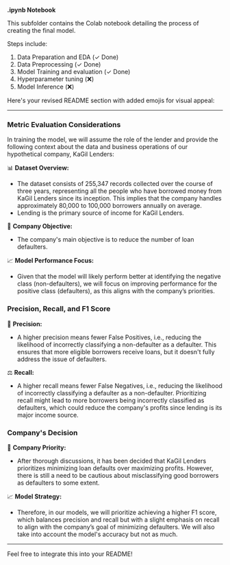 **.ipynb Notebook**

This subfolder contains the Colab notebook detailing the process of creating the final model.

Steps include:

1. Data Preparation and EDA  (✓ Done)
2. Data Preprocessing  (✓ Done)
3. Model Training and evaluation  (✓ Done)
4. Hyperparameter tuning  (❌)
5. Model Inference  (❌)



Here's your revised README section with added emojis for visual appeal:

---

### Metric Evaluation Considerations

In training the model, we will assume the role of the lender and provide the following context about the data and business operations of our hypothetical company, KaGil Lenders:

📊 **Dataset Overview:**
- The dataset consists of 255,347 records collected over the course of three years, representing all the people who have borrowed money from KaGil Lenders since its inception. This implies that the company handles approximately 80,000 to 100,000 borrowers annually on average.
- Lending is the primary source of income for KaGil Lenders.

🎯 **Company Objective:**
- The company's main objective is to reduce the number of loan defaulters.

📈 **Model Performance Focus:**
- Given that the model will likely perform better at identifying the negative class (non-defaulters), we will focus on improving performance for the positive class (defaulters), as this aligns with the company’s priorities.

### Precision, Recall, and F1 Score

🎯 **Precision:** 
- A higher precision means fewer False Positives, i.e., reducing the likelihood of incorrectly classifying a non-defaulter as a defaulter. This ensures that more eligible borrowers receive loans, but it doesn't fully address the issue of defaulters.

⚖️ **Recall:** 
- A higher recall means fewer False Negatives, i.e., reducing the likelihood of incorrectly classifying a defaulter as a non-defaulter. Prioritizing recall might lead to more borrowers being incorrectly classified as defaulters, which could reduce the company's profits since lending is its major income source.

### Company's Decision

🚀 **Company Priority:**
- After thorough discussions, it has been decided that KaGil Lenders prioritizes minimizing loan defaults over maximizing profits. However, there is still a need to be cautious about misclassifying good borrowers as defaulters to some extent.

📈 **Model Strategy:**
- Therefore, in our models, we will prioritize achieving a higher F1 score, which balances precision and recall but with a slight emphasis on recall to align with the company’s goal of minimizing defaulters. We will also take into account the model's accuracy but not as much.

---

Feel free to integrate this into your README!

